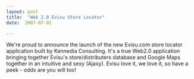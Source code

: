 ```yaml
---
layout: post
title:  "Web 2.0 Evisu Store Locator"
date:  2007-07-01

---
```


We're proud to announce the launch of the new Evisu.com store locator application built by Kennedia Consulting. It's a true Web2.0 application bringing together Evisu's store/distributers database and Google Maps together in an intuitive and sexy (Ajaxy). Evisu love it, we love it, so have a peek - odds are you will too!
